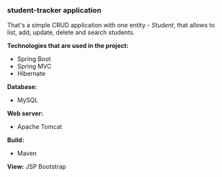 ### student-tracker application

That's a simple CRUD application with one entity - *Student*, that allows to list, add, update, delete and search students.

**Technologies that are used in the project:**
* Spring Boot
* Spring MVC
* Hibernate

**Database:**
* MySQL

**Web server:**
* Apache Tomcat

**Build:**
* Maven

**View:**
JSP
Bootstrap
